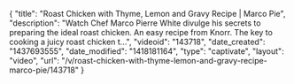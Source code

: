 {
    "title": "Roast Chicken with Thyme, Lemon and Gravy Recipe | Marco Pie",
    "description": "Watch Chef Marco Pierre White divulge his secrets to preparing the ideal roast chicken. An easy recipe from Knorr. The key to cooking a juicy roast chicken t...",
    "videoid": "143718",
    "date_created": "1437693555",
    "date_modified": "1418181164",
    "type": "captivate",
    "layout": "video",
    "url": "\/v\/roast-chicken-with-thyme-lemon-and-gravy-recipe-marco-pie\/143718"
}